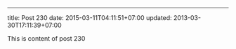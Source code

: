 ---
title: Post 230
date: 2015-03-11T04:11:51+07:00
updated: 2013-03-30T17:11:39+07:00

This is content of post 230